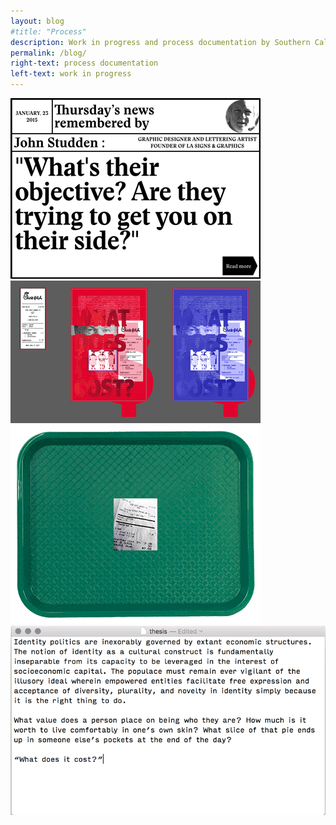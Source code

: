 ```yaml
---
layout: blog
#title: "Process"
description: Work in progress and process documentation by Southern California based graphic and multimedia designer Stedman Halliday
permalink: /blog/
right-text: process documentation
left-text: work in progress
---
```

<!-- <img class="grid-item col{{}}" src="{{}}" alt="{{}}"> -->
<img class="grid-item" src="2016-04-04-lenz_01.png" alt="Anette Lenz workshop">
<img class="grid-item" src="2016-04-04-lenz_02.png" alt="Anette Lenz workshop">
<img class="grid-item" src="2016-04-04-lenz_03.gif" alt="Anette Lenz workshop">
<img class="grid-item col2" src="2016-04-04-lenz_04.png" alt="Anette Lenz workshop">
